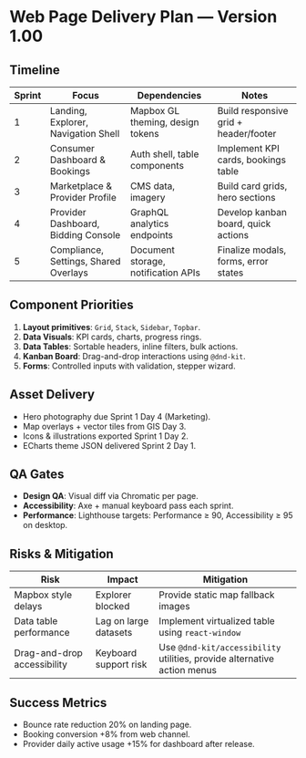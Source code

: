 # Web Page Delivery Plan — Version 1.00

## Timeline
| Sprint | Focus | Dependencies | Notes |
| --- | --- | --- | --- |
| 1 | Landing, Explorer, Navigation Shell | Mapbox GL theming, design tokens | Build responsive grid + header/footer |
| 2 | Consumer Dashboard & Bookings | Auth shell, table components | Implement KPI cards, bookings table |
| 3 | Marketplace & Provider Profile | CMS data, imagery | Build card grids, hero sections |
| 4 | Provider Dashboard, Bidding Console | GraphQL analytics endpoints | Develop kanban board, quick actions |
| 5 | Compliance, Settings, Shared Overlays | Document storage, notification APIs | Finalize modals, forms, error states |

## Component Priorities
1. **Layout primitives**: `Grid`, `Stack`, `Sidebar`, `Topbar`.
2. **Data Visuals**: KPI cards, charts, progress rings.
3. **Data Tables**: Sortable headers, inline filters, bulk actions.
4. **Kanban Board**: Drag-and-drop interactions using `@dnd-kit`.
5. **Forms**: Controlled inputs with validation, stepper wizard.

## Asset Delivery
- Hero photography due Sprint 1 Day 4 (Marketing).
- Map overlays + vector tiles from GIS Day 3.
- Icons & illustrations exported Sprint 1 Day 2.
- ECharts theme JSON delivered Sprint 2 Day 1.

## QA Gates
- **Design QA**: Visual diff via Chromatic per page.
- **Accessibility**: Axe + manual keyboard pass each sprint.
- **Performance**: Lighthouse targets: Performance ≥ 90, Accessibility ≥ 95 on desktop.

## Risks & Mitigation
| Risk | Impact | Mitigation |
| --- | --- | --- |
| Mapbox style delays | Explorer blocked | Provide static map fallback images |
| Data table performance | Lag on large datasets | Implement virtualized table using `react-window` |
| Drag-and-drop accessibility | Keyboard support risk | Use `@dnd-kit/accessibility` utilities, provide alternative action menus |

## Success Metrics
- Bounce rate reduction 20% on landing page.
- Booking conversion +8% from web channel.
- Provider daily active usage +15% for dashboard after release.
